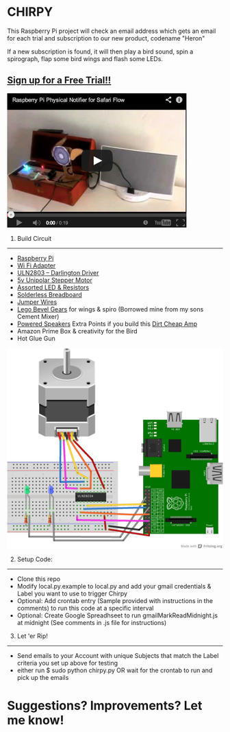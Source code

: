 CHIRPY
=======
This Raspberry Pi project will check an email address which gets an email for each trial and subscription to our new product, codename "Heron"

If a new subscription is found, it will then play a bird sound, spin a spirograph, flap some bird wings and flash some LEDs.

[Sign up for a Free Trial!!](http://www.safariflow.com/register/)
---------------

[![ScreenShot](ChirpyVideo.png)](http://www.youtube.com/watch?v=-XarpBlAZIM)


1. Build Circuit
-----------------
  * [Raspberry Pi](http://www.adafruit.com/products/998)  
  * [Wi Fi Adapter](http://www.adafruit.com/products/814)  
  * [ULN2803 – Darlington Driver](http://www.google.com/url?q=http%3A%2F%2Fwww.adafruit.com%2Fproducts%2F970&sa=D&sntz=1&usg=AFQjCNFSWfAcPMut1_Cu25kFU3FKm-Of7g)  
  * [5v Unipolar Stepper Motor](http://www.adafruit.com/products/858)  
  * [Assorted LED & Resistors](http://www.google.com/url?q=http%3A%2F%2Fwww.amazon.com%2Fgp%2Fproduct%2FB004UZDKRG%2F&sa=D&sntz=1&usg=AFQjCNHuSzp6f3TkThrjQlBZToz5fdTsBg)  
  * [Solderless Breadboard](http://www.google.com/url?q=http%3A%2F%2Fwww.adafruit.com%2Fproducts%2F239&sa=D&sntz=1&usg=AFQjCNF-dFTd9g1eE89KUvQD0tbUWDmlvQ)  
  * [Jumper Wires](http://www.google.com/url?q=http%3A%2F%2Fwww.radioshack.com%2Fproduct%2Findex.jsp%3FproductId%3D2103801&sa=D&sntz=1&usg=AFQjCNERiEY1ZSEfRd1IFAuXFD2T8fVs3w)  
  * [Lego Bevel Gears](http://www.google.com/url?q=http%3A%2F%2Fwww.technicopedia.com%2Ffundamentals.html%23bevel&sa=D&sntz=1&usg=AFQjCNEF-CthSsvVTtvISe8DYL1l0lLJQQ) for wings & spiro (Borrowed mine from my sons Cement Mixer)  
  * [Powered Speakers]() Extra Points if you build this [Dirt Cheap Amp](http://www.safariflow.com/library/view/Snip%2C+Burn%2C+Solder%2C+Shred/9781593272593/ch12.html)  
  * Amazon Prime Box & creativity for the Bird 
  * Hot Glue Gun 


![Breadboard Layout](Chirpy_bb.png)


2. Setup Code:
------------
- Clone this repo
- Modify local.py.example to local.py and add your gmail credentials & Label you want to use to trigger Chirpy
- Optional: Add crontab entry (Sample provided with instructions in the comments) to run this code at a specific interval
- Optional: Create Google Spreadhseet to run gmailMarkReadMidnight.js at midnight (See comments in .js file for instructions)


3. Let 'er Rip!
----------------
- Send emails to your Account with unique Subjects that match the Label criteria you set up above for testing
- either run $ sudo python chirpy.py OR wait for the crontab to run and pick up the emails



Suggestions? Improvements? Let me know!
========================================

